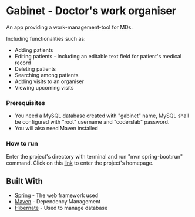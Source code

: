 # Gabinet - Doctor's work organiser

An app providing a work-management-tool for MDs.

Including functionalities such as:

* Adding patients
* Editing patients - including an editable text field for patient's medical record
* Deleting patients
* Searching among patients
* Adding visits to an organiser
* Viewing upcoming visits

### Prerequisites

* You need a MySQL database created with "gabinet" name, MySQL shall be configured with "root" username and "coderslab" password.
* You will also need Maven installed

### How to run

Enter the project's directory with terminal and run "mvn spring-boot:run" command.
Click on this [link](http://localhost:8080) to enter the project's homepage.



## Built With

* [Spring](http://www.spring.io) - The web framework used
* [Maven](https://maven.apache.org) - Dependency Management
* [Hibernate](https://hibernate.org) - Used to manage database

